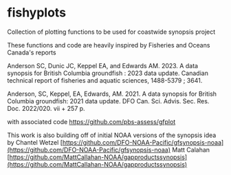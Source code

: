 # fishyplots
Collection of plotting functions to be used for coastwide synopsis project

These functions and code are heavily inspired by Fisheries and Oceans Canada's reports

Anderson SC, Dunic JC, Keppel EA, and Edwards AM. 2023. A data synopsis for British Columbia groundfish : 2023 data update. Canadian technical report of fisheries and aquatic sciences, 1488-5379 ; 3641. 

Anderson, SC, Keppel, EA, Edwards, AM. 2021. A data synopsis for British Columbia groundfish: 2021 data update. DFO Can. Sci. Advis. Sec. Res. Doc. 2022/020. vii + 257 p. 

with associated code 
https://github.com/pbs-assess/gfplot

This work is also building off of initial NOAA versions of the synopsis idea by 
Chantel Wetzel [https://github.com/DFO-NOAA-Pacific/gfsynopsis-noaa](https://github.com/DFO-NOAA-Pacific/gfsynopsis-noaa)
Matt Calahan [https://github.com/MattCallahan-NOAA/gapproductssynopsis](https://github.com/MattCallahan-NOAA/gapproductssynopsis)

